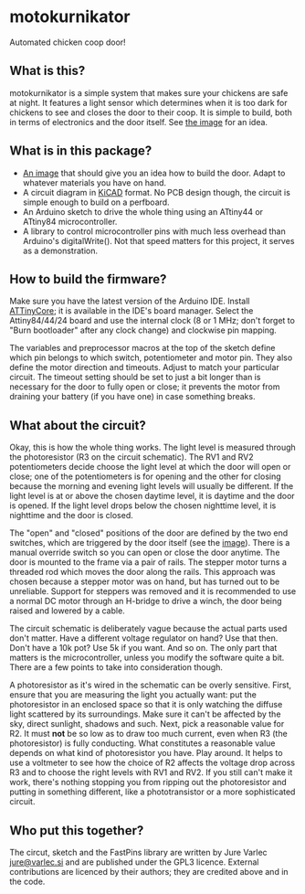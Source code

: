 # motokurnikator #

Automated chicken coop door!

## What is this? ##

motokurnikator is a simple system that makes sure your chickens are
safe at night. It features a light sensor which determines when it is
too dark for chickens to see and closes the door to their coop. It is
simple to build, both in terms of electronics and the door itself. See
[the image][1] for an idea.

[1]: door_mechanism.jpg "Mechanized chichen coop door"

## What is in this package? ##

* [An image][1] that should give you an idea how to build the
  door. Adapt to whatever materials you have on hand.
* A circuit diagram in [KiCAD][2] format. No PCB design though, the
  circuit is simple enough to build on a perfboard.
* An Arduino sketch to drive the whole thing using an ATtiny44 or
  ATtiny84 microcontroller.
* A library to control microcontroller pins with much less overhead
  than Arduino's digitalWrite(). Not that speed matters for this
  project, it serves as a demonstration.

[2]: http://www.kicad-pcb.org/ "KiCAD website"

## How to build the firmware? ##

Make sure you have the latest version of the Arduino IDE. Install
[ATTinyCore][3]; it is available in the IDE's board manager. Select the
Attiny84/44/24 board and use the internal clock (8 or 1 MHz; don't forget to
"Burn bootloader" after any clock change) and clockwise pin mapping.

The variables and preprocessor macros at the top of the sketch define which pin
belongs to which switch, potentiometer and motor pin. They also define the
motor direction and timeouts. Adjust to match your particular circuit. The
timeout setting should be set to just a bit longer than is necessary for the
door to fully open or close; it prevents the motor from draining your battery
(if you have one) in case something breaks.

[3]: https://github.com/SpenceKonde/ATTinyCore "ATtiny Arduino library"

## What about the circuit? ##

Okay, this is how the whole thing works. The light level is measured through
the photoresistor (R3 on the circuit schematic). The RV1 and RV2 potentiometers
decide choose the light level at which the door will open or close; one of the
potentiometers is for opening and the other for closing because the morning and
evening light levels will usually be different. If the light level is at or
above the chosen daytime level, it is daytime and the door is opened. If the
light level drops below the chosen nighttime level, it is nighttime and the
door is closed.

The "open" and "closed" positions of the door are defined by the two end
switches, which are triggered by the door itself (see the [image][1]). There is
a manual override switch so you can open or close the door anytime. The door is
mounted to the frame via a pair of rails. The stepper motor turns a threaded
rod which moves the door along the rails. This approach was chosen because a
stepper motor was on hand, but has turned out to be unreliable. Support for
steppers was removed and it is recommended to use a normal DC motor through an
H-bridge to drive a winch, the door being raised and lowered by a cable.

The circuit schematic is deliberately vague because the actual parts
used don't matter. Have a different voltage regulator on hand? Use
that then. Don't have a 10k pot? Use 5k if you want. And so on. The
only part that matters is the microcontroller, unless you modify the
software quite a bit. There are a few points to take into
consideration though.

A photoresistor as it's wired in the schematic can be overly sensitive. First,
ensure that you are measuring the light you actually want: put the
photoresistor in an enclosed space so that it is only watching the diffuse
light scattered by its surroundings. Make sure it can't be affected by the sky,
direct sunlight, shadows and such. Next, pick a reasonable value for R2. It
must **not** be so low as to draw too much current, even when R3 (the
photoresistor) is fully conducting. What constitutes a reasonable value depends
on what kind of photoresistor you have. Play around. It helps to use a
voltmeter to see how the choice of R2 affects the voltage drop across R3 and to
choose the right levels with RV1 and RV2. If you still can't make it work,
there's nothing stopping you from ripping out the photoresistor and putting in
something different, like a phototransistor or a more sophisticated circuit.

## Who put this together? ##

The circut, sketch and the FastPins library are written by Jure Varlec
<jure@varlec.si> and are published under the GPL3 licence. External
contributions are licenced by their authors; they are credited above
and in the code.

